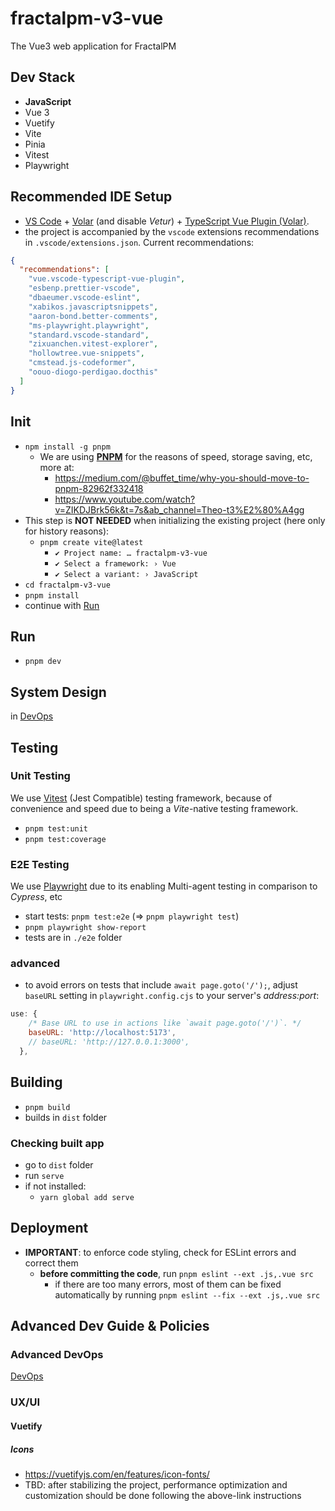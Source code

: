 # fractalpm-v3-vue

The Vue3 web application for FractalPM

## Dev Stack

- **JavaScript**
- Vue 3
- Vuetify
- Vite
- Pinia
- Vitest
- Playwright

## Recommended IDE Setup

- [VS Code](https://code.visualstudio.com/) + [Volar](https://marketplace.visualstudio.com/items?itemName=Vue.volar) (and disable *Vetur*) + [TypeScript Vue Plugin (Volar)](https://marketplace.visualstudio.com/items?itemName=Vue.vscode-typescript-vue-plugin).
- the project is accompanied by the `vscode` extensions recommendations in `.vscode/extensions.json`. Current recommendations:

```json
{
  "recommendations": [
    "vue.vscode-typescript-vue-plugin",
    "esbenp.prettier-vscode",
    "dbaeumer.vscode-eslint",
    "xabikos.javascriptsnippets",
    "aaron-bond.better-comments",
    "ms-playwright.playwright",
    "standard.vscode-standard",
    "zixuanchen.vitest-explorer",
    "hollowtree.vue-snippets",
    "cmstead.js-codeformer",
    "oouo-diogo-perdigao.docthis"
  ]
}
```

## Init

- `npm install -g pnpm`
  - We are using [**PNPM**](https://pnpm.io/) for the reasons of speed, storage saving, etc, more at:
    - <https://medium.com/@buffet_time/why-you-should-move-to-pnpm-82962f332418>
    - <https://www.youtube.com/watch?v=ZIKDJBrk56k&t=7s&ab_channel=Theo-t3%E2%80%A4gg>
- This step is  **NOT NEEDED** when initializing the existing project (here only for history reasons):
  - `pnpm create vite@latest`
    - `✔ Project name: … fractalpm-v3-vue`
    - `✔ Select a framework: › Vue`
    - `✔ Select a variant: › JavaScript`
- `cd fractalpm-v3-vue`
- `pnpm install`
- continue with [Run](#run)

## Run

- `pnpm dev`

## System Design

in [DevOps](./DevOps/DevOps.md)

## Testing

### Unit Testing

We use [Vitest](https://vitest.dev/) (Jest Compatible) testing framework, because of convenience and speed due to being a *Vite*-native testing framework.

- `pnpm test:unit`
- `pnpm test:coverage`

### E2E Testing

We use [Playwright](https://playwright.dev/) due to its enabling Multi-agent testing in comparison to *Cypress*, etc

- start tests: `pnpm test:e2e` (=> `pnpm playwright test`)
- `pnpm playwright show-report`
- tests are in `./e2e` folder

### advanced

- to avoid errors on tests that include `await page.goto('/');`, adjust `baseURL` setting in `playwright.config.cjs` to your server's *address:port*:

```js
use: {
    /* Base URL to use in actions like `await page.goto('/')`. */
    baseURL: 'http://localhost:5173',
    // baseURL: 'http://127.0.0.1:3000',
  },
```

## Building

- `pnpm build`
- builds in `dist` folder

### Checking built app

- go to `dist` folder
- run `serve`
- if not installed:
  - `yarn global add serve`

## Deployment

- **IMPORTANT**:
to enforce code styling, check for ESLint errors and correct them
  - **before committing the code**, run `pnpm eslint --ext .js,.vue src`
    - if there are too many errors, most of them can be fixed automatically by running `pnpm eslint --fix --ext .js,.vue src`

## Advanced Dev Guide & Policies

### Advanced DevOps

[DevOps](./DevOps/DevOps.md)

### UX/UI

#### Vuetify

##### Icons

- <https://vuetifyjs.com/en/features/icon-fonts/>
- TBD: after stabilizing the project, performance optimization and customization should be done following the above-link instructions
